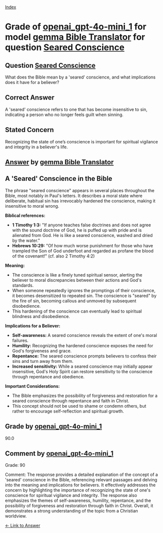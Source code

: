 
[Index](../../../../index.md)
# Grade of [openai_gpt-4o-mini_1](../../../grading_models/openai_gpt-4o-mini_1.md) for model [gemma Bible Translator](../../../answering_models/gemma_Bible_Translator.md) for question [Seared Conscience](../../../questions/Seared_Conscience.md)

## Question [Seared Conscience](../../../questions/Seared_Conscience.md)
What does the Bible mean by a 'seared' conscience, and what implications does it have for a believer?

## Correct Answer
A 'seared' conscience refers to one that has become insensitive to sin, indicating a person who no longer feels guilt when sinning.

## Stated Concern
Recognizing the state of one’s conscience is important for spiritual vigilance and integrity in a believer's life.

## [Answer](../Seared_Conscience.md) by [gemma Bible Translator](../../../answering_models/gemma_Bible_Translator.md)
## A 'Seared' Conscience in the Bible

The phrase "seared conscience" appears in several places throughout the Bible, most notably in Paul's letters. It describes a moral state where deliberate, habitual sin has irrevocably hardened the conscience, making it insensitive to moral wrong.

**Biblical references:**

* **1 Timothy 1:3:** "If anyone teaches false doctrines and does not agree with the sound doctrine of God, he is puffed up with pride and is alienated from God. He is like a seared conscience, washed and dried by the water."
* **Hebrews 10:29:** "Of how much worse punishment for those who have trampled the Son of God underfoot and regarded as profane the blood of the covenant!" (cf. also 2 Timothy 4:2)

**Meaning:**

* The conscience is like a finely tuned spiritual sensor, alerting the believer to moral discrepancies between their actions and God's standards.
* When someone repeatedly ignores the promptings of their conscience, it becomes desensitized to repeated sin. The conscience is "seared" by the fire of sin, becoming callous and unmoved by subsequent disobedience.
* This hardening of the conscience can eventually lead to spiritual blindness and disobedience.

**Implications for a Believer:**

* **Self-awareness:** A seared conscience reveals the extent of one's moral failures.
* **Humility:** Recognizing the hardened conscience exposes the need for God's forgiveness and grace.
* **Repentance:** The seared conscience prompts believers to confess their sins and turn away from them.
* **Increased sensitivity:** While a seared conscience may initially appear insensitive, God's Holy Spirit can restore sensitivity to the conscience through repentance and obedience.

**Important Considerations:**

* The Bible emphasizes the possibility of forgiveness and restoration for a seared conscience through repentance and faith in Christ.
* This concept should not be used to shame or condemn others, but rather to encourage self-reflection and spiritual growth.

## Grade by [openai_gpt-4o-mini_1](../../../grading_models/openai_gpt-4o-mini_1.md)
90.0

## Comment by [openai_gpt-4o-mini_1](../../../grading_models/openai_gpt-4o-mini_1.md)
Grade: 90

Comment: The response provides a detailed explanation of the concept of a 'seared' conscience in the Bible, referencing relevant passages and delving into the meaning and implications for believers. It effectively addresses the concern by highlighting the importance of recognizing the state of one's conscience for spiritual vigilance and integrity. The response also emphasizes the themes of self-awareness, humility, repentance, and the possibility of forgiveness and restoration through faith in Christ. Overall, it demonstrates a strong understanding of the topic from a Christian worldview.

[&lt;- Link to Answer](../Seared_Conscience.md)
